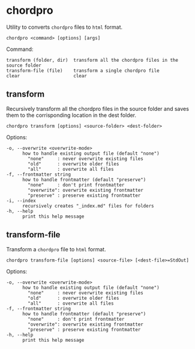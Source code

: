 # chordpro

Utility to converts `chordpro` files to `html` format.

    chordpro <command> [options] [args]  

Command:

    transform (folder, dir)  transform all the chordpro files in the source folder
    transform-file (file)    transform a single chordpro file
    clear                    clear

## transform

Recursively transform all the chordpro files in the source folder and saves them to the corrisponding location in the dest folder.

    chordpro transform [options] <source-folder> <dest-folder> 

Options:

    -o, --overwrite <overwrite-mode>
          how to handle existing output file (default "none")
            "none"     : never overwrite existing files
            "old"      : overwrite older files
            "all"      : overwrite all files
    -f, --frontmatter string
          how to handle frontmatter (default "preserve")
            "none"     : don't print frontmatter
            "overwrite": overwrite existing frontmatter
            "preserve" : preserve existing frontmatter
    -i, --index
          recursively creates "_index.md" files for folders
    -h, --help
          print this help message


## transform-file


Transform a `chordpro` file to `html` format.

    chordpro transform-file [options] <source-file> [<dest-file>=StdOut] 

Options:

    -o, --overwrite <overwrite-mode>
          how to handle existing output file (default "none")
            "none"     : never overwrite existing files
            "old"      : overwrite older files
            "all"      : overwrite all files
    -f, --frontmatter string
          how to handle frontmatter (default "preserve")
            "none"     : don't print frontmatter
            "overwrite": overwrite existing frontmatter
            "preserve" : preserve existing frontmatter
    -h, --help
          print this help message
